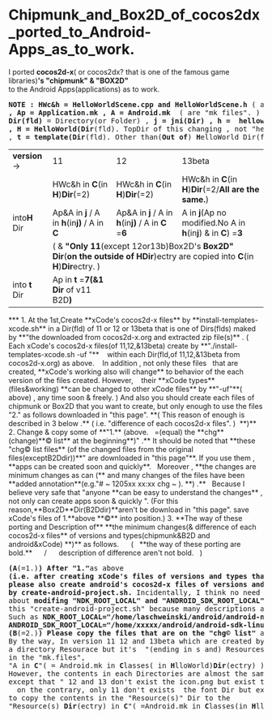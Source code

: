 Chipmunk_and_Box2D_of_cocos2dx_ported_to_Android-Apps_as_to_work.
=============================
I ported **cocos2d-x**( or cocos2dx? that is one of the famous game libraries)**'s "chipmunk" & "BOX2D"**  
to the Android Apps(applications) as  to work.  
<pre><b>NOTE : HWc&h = HelloWorldScene.cpp and HelloWorldScene.h</b> ( are "C++(cpp & h) files". )
<b>, Ap = Application.mk , A = Android.mk</b>  ( are "mk files". )
<b>Dir(fld)</b> = Directory(or Folder) , <b>j = jni(Dir) , h =  helloworld(Dir) , C = Classes(Dir)
, H = HelloWorld(Dir</b>(fld). TopDir of this changing , not "helloworld(Dir)" above. <b>)</b>
, <b>t = template(Dir</b>(fld). Other than(<b>Out of</b>) <b>H</b>elloWorld Dir(fld). <b>)</b>
</pre>
<table><tr>
<td><b>version</b> →</td>
<td>11</td><td>12</td>
<td>13beta</td></tr>
<tr>
<td rowspan=3>into<b>H</b> Dir</td>
<td>HWc&h in <b>C</b>(in <b>H</b>)<b>Dir</b>(=2)</td>
<td>HWc&h in <b>C</b>(in <b>H</b>)<b>Dir</b>(=2)</td>
<td>HWc&h in <b>C</b>(in <b>H</b>)<b>Dir</b>(=2/<b>All are the same.</b>)</td></tr>

<td>Ap&A in <b>j</b> / A in <b>h</b>(in<b>j)</b> / A in <b>C</b></td>
<td>Ap&A in <b>j</b> / A in <b>h</b>(in<b>j)</b> / A in <b>C</b> =<b>6</b></td>
<td>A in <b>j</b>(Ap no modified.No A in <b>h</b>(in<b>j</b>) & in <b>C</b>) =<b>3</b></td></tr>

<tr>
<td colspan=3>( & <b>"Only 11</b>(except 12or13b)Box2D's <b>Box2D" Dir</b>(<b>on the outside of HDir</b>)ectry are copied into <b>C</b>(in <b>H</b>)<b>Dir</b>ectry. )</td>
</tr>

<tr>
<td>into<b>&nbsp;t</b> Dir</td>
<td>Ap in <b>t</b> =<b>7(&1 Dir</b> of v11 B2D<b>)</b></td>
<td></td>
<td></td>
</tr></table>
***
1. At the 1st,Create **xCode's cocos2d-x files** by **install-templates-xcode.sh** in a Dir(fld) of 11 or 12 or 13beta  
that is one of Dirs(flds) maked by **"the downloaded from cocos2d-x.org and extracted zip file(s)** .  
( Each xCode's cocos2d-x files(of 11,12,&13beta) create by **"./install-templates-xcode.sh -uf "**  
&nbsp;&nbsp;&nbsp;within each Dir(fld,of 11,12,&13beta from cocos2d-x.org) as above. &nbsp;&nbsp; In addition , not only these files  
&nbsp;&nbsp;that are created, **xCode's working also will change** to behavior of the each version of the files created. However,  
&nbsp;&nbsp;&nbsp;their **xCode types**(files&working) **can be changed to other xCode files** by **"-uf"**( above) , any time soon & freely. )  
And also you should create each files of chipmunk or Box2D  
that you want to create, but only enough to use the files "2." as follows downloaded in "this page".  
**( This reason of enough is described in 3 below .** ( i.e. "difference of each cocos2d-x files". ) &nbsp;**)**
2. Change & copy some of **"1.**&nbsp;(above. &nbsp; =(equal) the **chg**(change)**&copy list** at the beginning**)" .** It should be noted that  
**these "chg&copy list files** (of the changed files from the original files(exceptB2Ddir))**" are downloaded in "this page"**.  
If you use them , **apps can be created soon and quickly**. &nbsp;&nbsp;Moreover , **the changes are minimum changes  
as can (** and many changes of the files have been **added annotation**(e.g."# ~ 1205xx xx:xx chg ~ ). **) .** &nbsp; Because  
I believe very safe that "anyone **can be easy to understand the changes** , not only can create apps soon & quickly ".  
(For this reason,**Box2D**Dir(B2Ddir)**aren't  be download in "this page". save xCode's files of 1.**above **&copy** into position.)  
3. **The way of these porting and Description of**  
**the minimum changes(& difference of each cocos2d-x files** of versions and types(chipmunk&B2D and android&xCode) **)**  
as follows. &nbsp;&nbsp; &nbsp; ( &nbsp; **the way of these porting are bold.** &nbsp;&nbsp; &nbsp; / &nbsp; &nbsp;&nbsp; description of difference aren't not bold. &nbsp; )
<pre>
<b>(A</b>(=1.)<b>) After "1."</b>as above
<b>(i.e. after creating xCode's files of versions and types that you want to create),
please also create android's cocos2d-x files of versions and types that you want to create
by create-android-project.sh.</b> Incidentally, I think no need particularly for descriptions
about <b>modifing "NDK_ROOT_LOCAL" and "ANDROID_SDK_ROOT_LOCAL"</b> at the beginning of
this "create-android-project.sh" because many descriptions already exist in various other places.
Such as <b>NDK_ROOT_LOCAL="/home/laschweinski/android/android-ndk-r5"( → "/opr/android-ndk-rxx" )</b>
<b>ANDROID_SDK_ROOT_LOCAL="/home/xxxxx/android/android-sdk-linux_86"(→"/Applications/android-sdk")</b>
<b>(B</b>(=2.)<b>) Please copy the files that are on the "chg&copy list"</b> as of the list. 
By the way, In version 11 12 and 13beta which are created by  "create-android.sh", 11 includes
a directory Resourace but it's  "(ending in s and) Resources"  in 12 and 13b. ( As a result ,
in the "mk.files",
"A in <b>C</b>"( = Android.mk in <b>C</b>lasses( in <b>H</b>lloWorld)<b>Dir</b>(ectry) ) of 11 are only differd. )
However, the contents in each Directories are almost the same
except that " 12 and 13 don't exist the icon.png but exist the font Dir,
&nbsp; on the contrary, only 11 don't exists  the font Dir but exist icon.png ". So You just only need
to copy the contents in the "Resource(s)" Dir to the
"Resource(s) <b>Dir</b>(ectry) in <b>C</b>"( =Android.mk in <b>C</b>lasses(in <b>H</b>lloWorld)<b>Dir</b>(ectry) ) that you want create.
 
</b>

</pre>